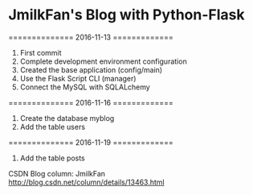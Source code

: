 # JmilkFan's Blog with Python-Flask

============== 2016-11-13 =============<br>
1. First commit <br>
2. Complete development environment configuration<br>
3. Created the base application (config/main)<br>
4. Use the Flask Script CLI (manager)<br>
5. Connect the MySQL with SQLALchemy

============== 2016-11-16 =============<br>
1. Create the database myblog<br>
2. Add the table users<br>

============== 2016-11-19 =============<br>
1. Add the table posts<br>

CSDN Blog column: JmilkFan http://blog.csdn.net/column/details/13463.html<br>
